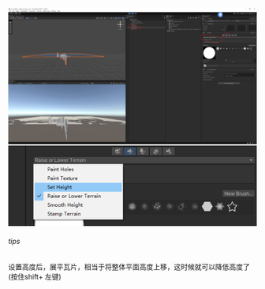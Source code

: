 ![Alt text](image.png)
![Alt text](image-1.png)

###### tips 
设置高度后，展平瓦片，相当于将整体平面高度上移，这时候就可以降低高度了(按住shift+ 左键)